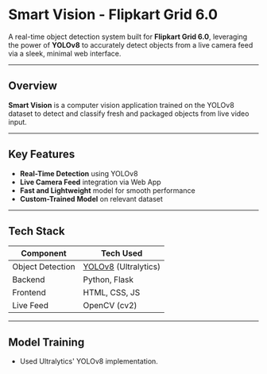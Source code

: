# Smart Vision - Flipkart Grid 6.0

A real-time object detection system built for **Flipkart Grid 6.0**, leveraging the power of **YOLOv8** to accurately detect objects from a live camera feed via a sleek, minimal web interface.

---

## Overview

**Smart Vision** is a computer vision application trained on the YOLOv8 dataset to detect and classify fresh and packaged objects from live video input. 

---

## Key Features

- **Real-Time Detection** using YOLOv8
- **Live Camera Feed** integration via Web App
- **Fast and Lightweight** model for smooth performance
- **Custom-Trained Model** on relevant dataset

---

## Tech Stack

| Component        | Tech Used            |
|------------------|----------------------|
| Object Detection | [YOLOv8](https://github.com/ultralytics/ultralytics) (Ultralytics) |
| Backend          | Python, Flask |
| Frontend         | HTML, CSS, JS        |
| Live Feed        | OpenCV (cv2)         |

---

##  Model Training

- Used Ultralytics' YOLOv8 implementation.
